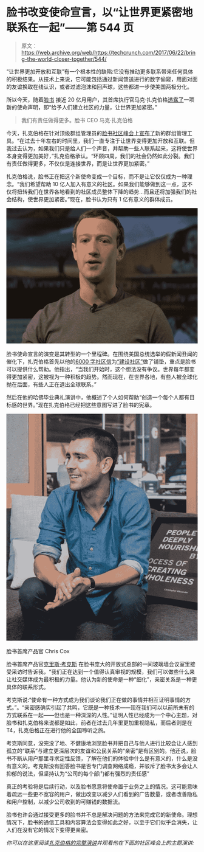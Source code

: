 # 脸书改变使命宣言，以“让世界更紧密地联系在一起”——第 544 页

> 原文：<https://web.archive.org/web/https://techcrunch.com/2017/06/22/bring-the-world-closer-together/544/>

“让世界更加开放和互联”有一个根本性的缺陷:它没有推动更多联系带来任何具体的积极结果。从技术上来说，它可能包括通过新闻馈送进行的数字偷窥，用面对面的友谊换取在线认识，或者过滤泡沫和回声球，这些都进一步使美国两极分化。

所以今天，随着[脸书](https://web.archive.org/web/20190616201231/https://crunchbase.com/organization/facebook) 接近 20 亿月用户，其首席执行官马克·扎克伯格[透露了](https://web.archive.org/web/20190616201231/https://www.facebook.com/zuck/posts/10154944663901634)一项新的使命声明，即“给予人们建立社区的力量，让世界更加紧密。”

> 我们有责任做得更多。脸书 CEO 马克·扎克伯格

今天，扎克伯格在针对顶级群组管理员的[脸书社区峰会](https://web.archive.org/web/20190616201231/https://beta.techcrunch.com/2017/04/11/facebook-communities-summit/)上[宣布了](https://web.archive.org/web/20190616201231/https://beta.techcrunch.com/2017/06/22/facebook-group-admin-tools/)新的群组管理工具。“在过去十年左右的时间里，我们一直专注于让世界变得更加开放和互联。但我过去认为，如果我们只是给人们一个声音，并帮助一些人联系起来，这将使世界本身变得更加美好，”扎克伯格承认。“环顾四周，我们的社会仍然如此分裂。我们有责任做得更多，不仅仅是连接世界，而是让世界更加紧密。”

扎克伯格说，脸书正在把这个新使命变成一个目标，而不是让它仅仅成为一种理念。“我们希望帮助 10 亿人加入有意义的社区。如果我们能够做到这一点，这不仅将扭转我们在世界各地看到的社区成员整体下降的趋势…而且还将加强我们的社会结构，使世界更加紧密。”现在，脸书认为只有 1 亿有意义的群体成员。

![](img/70aa6127349eaf0a51ae220565355b52.png)

脸书使命宣言的演变是其转型的一个里程碑。在围绕美国总统选举的假新闻丑闻的催化下，扎克伯格首先以他的[6000 字社区信](https://web.archive.org/web/20190616201231/https://beta.techcrunch.com/2017/02/16/building-the-world-we-all-want/)为[“建设社区”](https://web.archive.org/web/20190616201231/https://www.facebook.com/notes/mark-zuckerberg/building-global-community/10154544292806634)做了铺垫，重点是脸书可以提供什么帮助。他指出，“当我们开始时，这个想法没有争议。世界每年都变得更加紧密，这被视为一种积极的趋势。然而现在，在世界各地，有些人被全球化抛在后面，有些人正在退出全球联系。”

然后在他的哈佛毕业典礼演讲中，他概述了个人如何帮助“创造一个每个人都有目标感的世界。”现在扎克伯格已经把这些意图写进了脸书的宪章。

![](img/80f55da99c684af96f0519cf47e6ff8a.png)

脸书首席产品官 Chris Cox

脸书首席产品官[克里斯·考克斯](https://web.archive.org/web/20190616201231/https://crunchbase.com/person/chris-cox) 在脸书庞大的开放式总部的一间玻璃墙会议室里接受采访时告诉我，“我们正在达到一个值得认真审视的规模，我们可以做些什么来让社交媒体成为最积极的力量。他认为新的使命是一种“细化”，亲密关系是一种更具体的联系形式。

考克斯说:“使命有一种方式成为我们谈论我们正在做的事情并相互证明事情的方式。”。“亲密感确实引起了共鸣，它既是一种技术——现在我们可以以前所未有的方式联系在一起——但也是一种深深的人性。”证明人性已经成为一个中心主题，对脸书和扎克伯格来说都是如此，前者在过去几年里更加重视隐私，而后者则是在 T4，扎克伯格正在进行他的全国聆听之旅。

考克斯同意，没完没了地、不健康地浏览脸书并把自己与他人进行比较会让人感到孤立的“联系”与建立更深层次的友谊和公民关系的“亲密”是有区别的。他还说，脸书不断从用户那里寻求定性反馈，了解在他们的体验中什么是有意义的，什么是没有意义的。考克斯没有回答脸书是否专门调查网络成瘾，并驳斥了脸书太多会让人抑郁的说法，但坚持认为“公司的每个部门都有强烈的责任感”

真正的考验将是后续行动，以及脸书愿意将使命置于业务之上的情况。这可能意味着疏远一些更不宽容的用户，做出改变以减少人们看到的广告数量，或者改善隐私和用户控制，以减少公司收到的可赚钱的数据流。

脸书也许会通过接受更多的脸书并不总是解决问题的方法来完成它的新使命。理想情况下，脸书的通信工具和内容算法会变得如此之好，以至于它们似乎会消失，让人们在没有它的情况下变得更亲密。

*你可以在这里阅读[扎克伯格的完整演讲](https://web.archive.org/web/20190616201231/https://www.facebook.com/zuck/posts/10154944663901634)并观看他在下面的社区峰会上的主题演讲:*